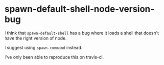 # spawn-default-shell-node-version-bug

I think that `spawn-default-shell` has a bug where it loads a shell that doesn't have the right version of node.

I suggest using `spawn-command` instead.

I've only been able to reproduce this on travis-ci.


